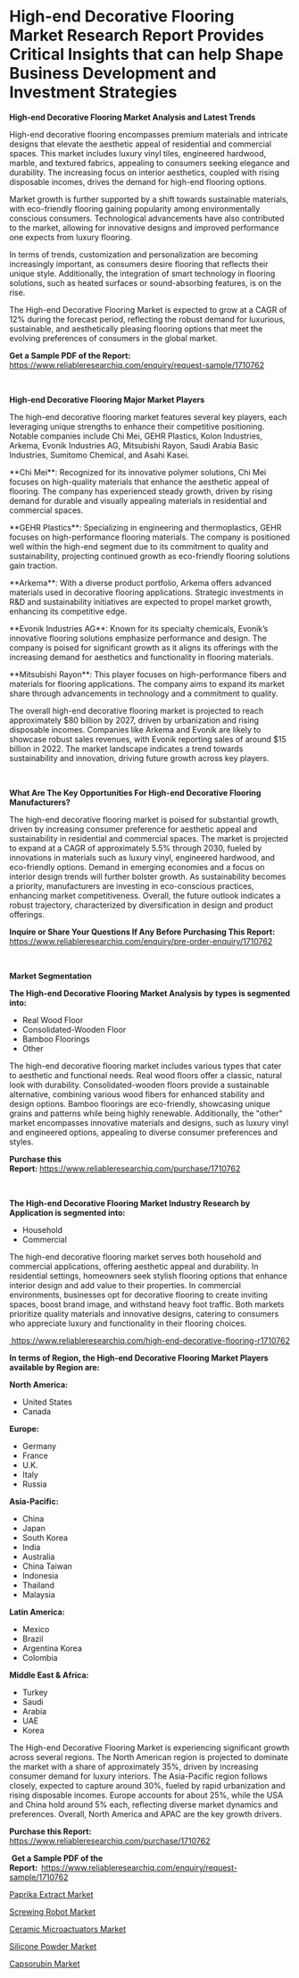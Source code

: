 <p><h1>High-end Decorative Flooring Market Research Report Provides Critical Insights that can help Shape Business Development and Investment Strategies</h1></p><p><strong>High-end Decorative Flooring Market Analysis and Latest Trends</strong></p>
<p><p>High-end decorative flooring encompasses premium materials and intricate designs that elevate the aesthetic appeal of residential and commercial spaces. This market includes luxury vinyl tiles, engineered hardwood, marble, and textured fabrics, appealing to consumers seeking elegance and durability. The increasing focus on interior aesthetics, coupled with rising disposable incomes, drives the demand for high-end flooring options.</p><p>Market growth is further supported by a shift towards sustainable materials, with eco-friendly flooring gaining popularity among environmentally conscious consumers. Technological advancements have also contributed to the market, allowing for innovative designs and improved performance one expects from luxury flooring.</p><p>In terms of trends, customization and personalization are becoming increasingly important, as consumers desire flooring that reflects their unique style. Additionally, the integration of smart technology in flooring solutions, such as heated surfaces or sound-absorbing features, is on the rise. </p><p>The High-end Decorative Flooring Market is expected to grow at a CAGR of 12% during the forecast period, reflecting the robust demand for luxurious, sustainable, and aesthetically pleasing flooring options that meet the evolving preferences of consumers in the global market.</p></p>
<p><strong>Get a Sample PDF of the Report:&nbsp;</strong> <a href="https://www.reliableresearchiq.com/enquiry/request-sample/1710762?utm_campaign=1123&utm_medium=2&utm_source=Github&utm_content=ia&utm_term=27032025&utm_id=high-end-decorative-flooring">https://www.reliableresearchiq.com/enquiry/request-sample/1710762</a></p>
<p>&nbsp;</p>
<p><strong>High-end Decorative Flooring Major Market Players</strong></p>
<p><p>The high-end decorative flooring market features several key players, each leveraging unique strengths to enhance their competitive positioning. Notable companies include Chi Mei, GEHR Plastics, Kolon Industries, Arkema, Evonik Industries AG, Mitsubishi Rayon, Saudi Arabia Basic Industries, Sumitomo Chemical, and Asahi Kasei.</p><p>**Chi Mei**: Recognized for its innovative polymer solutions, Chi Mei focuses on high-quality materials that enhance the aesthetic appeal of flooring. The company has experienced steady growth, driven by rising demand for durable and visually appealing materials in residential and commercial spaces.</p><p>**GEHR Plastics**: Specializing in engineering and thermoplastics, GEHR focuses on high-performance flooring materials. The company is positioned well within the high-end segment due to its commitment to quality and sustainability, projecting continued growth as eco-friendly flooring solutions gain traction.</p><p>**Arkema**: With a diverse product portfolio, Arkema offers advanced materials used in decorative flooring applications. Strategic investments in R&D and sustainability initiatives are expected to propel market growth, enhancing its competitive edge.</p><p>**Evonik Industries AG**: Known for its specialty chemicals, Evonik’s innovative flooring solutions emphasize performance and design. The company is poised for significant growth as it aligns its offerings with the increasing demand for aesthetics and functionality in flooring materials.</p><p>**Mitsubishi Rayon**: This player focuses on high-performance fibers and materials for flooring applications. The company aims to expand its market share through advancements in technology and a commitment to quality.</p><p>The overall high-end decorative flooring market is projected to reach approximately $80 billion by 2027, driven by urbanization and rising disposable incomes. Companies like Arkema and Evonik are likely to showcase robust sales revenues, with Evonik reporting sales of around $15 billion in 2022. The market landscape indicates a trend towards sustainability and innovation, driving future growth across key players.</p></p>
<p>&nbsp;</p>
<p><strong>What Are The Key Opportunities For High-end Decorative Flooring Manufacturers?</strong></p>
<p><p>The high-end decorative flooring market is poised for substantial growth, driven by increasing consumer preference for aesthetic appeal and sustainability in residential and commercial spaces. The market is projected to expand at a CAGR of approximately 5.5% through 2030, fueled by innovations in materials such as luxury vinyl, engineered hardwood, and eco-friendly options. Demand in emerging economies and a focus on interior design trends will further bolster growth. As sustainability becomes a priority, manufacturers are investing in eco-conscious practices, enhancing market competitiveness. Overall, the future outlook indicates a robust trajectory, characterized by diversification in design and product offerings.</p></p>
<p><strong>Inquire or Share Your Questions If Any Before Purchasing This Report:</strong> <a href="https://www.reliableresearchiq.com/enquiry/pre-order-enquiry/1710762?utm_campaign=1123&utm_medium=2&utm_source=Github&utm_content=ia&utm_term=27032025&utm_id=high-end-decorative-flooring">https://www.reliableresearchiq.com/enquiry/pre-order-enquiry/1710762</a></p>
<p>&nbsp;</p>
<p><strong>Market Segmentation</strong></p>
<p><strong>The High-end Decorative Flooring Market Analysis by types is segmented into:</strong></p>
<p><ul><li>Real Wood Floor</li><li>Consolidated-Wooden Floor</li><li>Bamboo Floorings</li><li>Other</li></ul></p>
<p><p>The high-end decorative flooring market includes various types that cater to aesthetic and functional needs. Real wood floors offer a classic, natural look with durability. Consolidated-wooden floors provide a sustainable alternative, combining various wood fibers for enhanced stability and design options. Bamboo floorings are eco-friendly, showcasing unique grains and patterns while being highly renewable. Additionally, the "other" market encompasses innovative materials and designs, such as luxury vinyl and engineered options, appealing to diverse consumer preferences and styles.</p></p>
<p><strong>Purchase this Report:&nbsp;</strong><a href="https://www.reliableresearchiq.com/purchase/1710762?utm_campaign=1123&utm_medium=2&utm_source=Github&utm_content=ia&utm_term=27032025&utm_id=high-end-decorative-flooring">https://www.reliableresearchiq.com/purchase/1710762</a></p>
<p>&nbsp;</p>
<p><strong>The High-end Decorative Flooring Market Industry Research by Application is segmented into:</strong></p>
<p><ul><li>Household</li><li>Commercial</li></ul></p>
<p><p>The high-end decorative flooring market serves both household and commercial applications, offering aesthetic appeal and durability. In residential settings, homeowners seek stylish flooring options that enhance interior design and add value to their properties. In commercial environments, businesses opt for decorative flooring to create inviting spaces, boost brand image, and withstand heavy foot traffic. Both markets prioritize quality materials and innovative designs, catering to consumers who appreciate luxury and functionality in their flooring choices.</p></p>
<p><a href="https://www.reliableresearchiq.com/high-end-decorative-flooring-r1710762?utm_campaign=1123&utm_medium=2&utm_source=Github&utm_content=ia&utm_term=27032025&utm_id=high-end-decorative-flooring">&nbsp;https://www.reliableresearchiq.com/high-end-decorative-flooring-r1710762</a></p>
<p><strong>In terms of Region, the High-end Decorative Flooring Market Players available by Region are:</strong></p>
<p>
    <p> <strong> North America: </strong>
        <ul>
            <li>United States</li>
            <li>Canada</li>
        </ul>
        </p> 
    <p> <strong> Europe: </strong>
        <ul>
            <li>Germany</li>
            <li>France</li>
            <li>U.K.</li>
            <li>Italy</li>
            <li>Russia</li>
        </ul>
        </p> 
    <p> <strong> Asia-Pacific: </strong>
        <ul>
            <li>China</li>
            <li>Japan</li>
            <li>South Korea</li>
            <li>India</li>
            <li>Australia</li>
            <li>China Taiwan</li>
            <li>Indonesia</li>
            <li>Thailand</li>
            <li>Malaysia</li>
        </ul>
        </p> 
    <p> <strong> Latin America: </strong>
        <ul>
            <li>Mexico</li>
            <li>Brazil</li>
            <li>Argentina Korea</li>
            <li>Colombia</li>
        </ul>
        </p> 
    <p> <strong> Middle East & Africa: </strong>
        <ul>
            <li>Turkey</li>
            <li>Saudi</li>
            <li>Arabia</li>
            <li>UAE</li>
            <li>Korea</li>
        </ul>
    </p>
    </p>
<p><p>The High-end Decorative Flooring Market is experiencing significant growth across several regions. The North American region is projected to dominate the market with a share of approximately 35%, driven by increasing consumer demand for luxury interiors. The Asia-Pacific region follows closely, expected to capture around 30%, fueled by rapid urbanization and rising disposable incomes. Europe accounts for about 25%, while the USA and China hold around 5% each, reflecting diverse market dynamics and preferences. Overall, North America and APAC are the key growth drivers.</p></p>
<p><strong>Purchase this Report: </strong><a href="https://www.reliableresearchiq.com/purchase/1710762?utm_campaign=1123&utm_medium=2&utm_source=Github&utm_content=ia&utm_term=27032025&utm_id=high-end-decorative-flooring">https://www.reliableresearchiq.com/purchase/1710762</a></p>
<p>&nbsp;<strong>Get a Sample PDF of the Report:&nbsp;&nbsp;</strong><a href="https://www.reliableresearchiq.com/enquiry/request-sample/1710762?utm_campaign=1123&utm_medium=2&utm_source=Github&utm_content=ia&utm_term=27032025&utm_id=high-end-decorative-flooring">https://www.reliableresearchiq.com/enquiry/request-sample/1710762</a></p>
<p><strong></strong></p>
<p><p><a href="https://github.com/SanjidaKhan901/Market-Research-Report-List-2/blob/main/paprika-extract-market.md?utm_campaign=1123&utm_medium=2&utm_source=Github&utm_content=ia&utm_term=27032025&utm_id=high-end-decorative-flooring">Paprika Extract Market</a></p><p><a href="https://github.com/pizolina/Market-Research-Report-List-7/blob/main/screwing-robot-market.md?utm_campaign=1123&utm_medium=2&utm_source=Github&utm_content=ia&utm_term=27032025&utm_id=high-end-decorative-flooring">Screwing Robot Market</a></p><p><a href="https://github.com/anejaryaan8m/Market-Research-Report-List-1/blob/main/ceramic-microactuators-market.md?utm_campaign=1123&utm_medium=2&utm_source=Github&utm_content=ia&utm_term=27032025&utm_id=high-end-decorative-flooring">Ceramic Microactuators Market</a></p><p><a href="https://github.com/krookplier6h/Market-Research-Report-List-1/blob/main/silicone-powder-market.md?utm_campaign=1123&utm_medium=2&utm_source=Github&utm_content=ia&utm_term=27032025&utm_id=high-end-decorative-flooring">Silicone Powder Market</a></p><p><a href="https://github.com/tamvrosiya/Market-Research-Report-List-6/blob/main/capsorubin-market.md?utm_campaign=1123&utm_medium=2&utm_source=Github&utm_content=ia&utm_term=27032025&utm_id=high-end-decorative-flooring">Capsorubin Market</a></p></p>